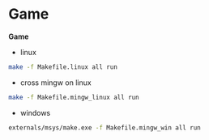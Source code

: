 # Game

**Game** 
 + linux
```sh
make -f Makefile.linux all run
```

 + cross mingw on linux
```sh
make -f Makefile.mingw_linux all run
```

 + windows
```sh
externals/msys/make.exe -f Makefile.mingw_win all run
```

